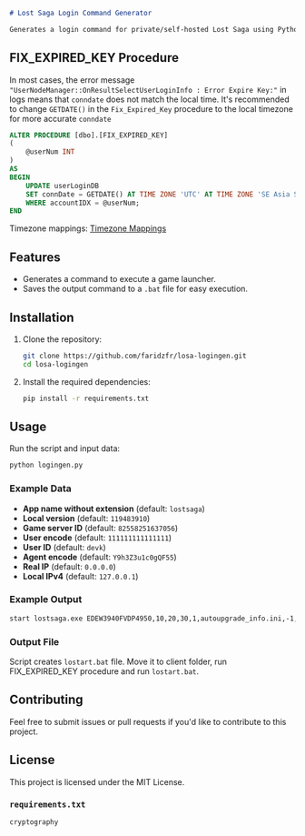 ```markdown
# Lost Saga Login Command Generator

Generates a login command for private/self-hosted Lost Saga using Python and cryptography.
```
## FIX_EXPIRED_KEY Procedure
In most cases, the error message `"UserNodeManager::OnResultSelectUserLoginInfo : Error Expire Key:"` in logs means that `conndate` does not match the local time. It's recommended to change `GETDATE()` in the `Fix_Expired_Key` procedure to the local timezone for more accurate `conndate`

```sql
ALTER PROCEDURE [dbo].[FIX_EXPIRED_KEY]
(
    @userNum INT
)
AS
BEGIN
    UPDATE userLoginDB
    SET connDate = GETDATE() AT TIME ZONE 'UTC' AT TIME ZONE 'SE Asia Standard Time'
    WHERE accountIDX = @userNum;
END
```

Timezone mappings: [Timezone Mappings](https://gist.github.com/alejzeis/ad5827eb14b5c22109ba652a1a267af5)

## Features

- Generates a command to execute a game launcher.
- Saves the output command to a `.bat` file for easy execution.

## Installation

1. Clone the repository:

   ```bash
   git clone https://github.com/faridzfr/losa-logingen.git
   cd losa-logingen
   ```

2. Install the required dependencies:

   ```bash
   pip install -r requirements.txt
   ```

## Usage

Run the script and input data:

```bash
python logingen.py
```

### Example Data

- **App name without extension** (default: `lostsaga`)
- **Local version** (default: `119483910`)
- **Game server ID** (default: `82558251637056`)
- **User encode** (default: `111111111111111`)
- **User ID** (default: `devk`)
- **Agent encode** (default: `Y9h3Z3u1c0gQF55`)
- **Real IP** (default: `0.0.0.0`)
- **Local IPv4** (default: `127.0.0.1`)

### Example Output

```bash
start lostsaga.exe EDEW3940FVDP4950,10,20,30,1,autoupgrade_info.ini,-1,0,1,119483910,?eae0ca332fb475f9f9d8daf598471c9d4391d0?0?d2a2dda62b1136c814d0959a5610917c?82558251637056?2010,7,15,1?10201?
```

### Output File

Script creates `lostart.bat` file. Move it to client folder, run FIX_EXPIRED_KEY procedure and run `lostart.bat`.

## Contributing

Feel free to submit issues or pull requests if you'd like to contribute to this project.

## License

This project is licensed under the MIT License.

### `requirements.txt`

```bash
cryptography
```
